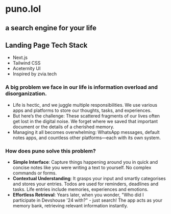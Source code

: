 # puno.lol
## a search engine for your life

## Landing Page Tech Stack
- Next.js
- Tailwind CSS
- Aceternity UI
- Inspired by zvia.tech

### A big problem we face in our life is **information overload and disorganization**.
- Life is hectic, and we juggle multiple responsibilities. We use various apps and platforms to store our thoughts, tasks, and experiences.
- But here’s the challenge: These scattered fragments of our lives often get lost in the digital noise. We forget where we saved that important document or the details of a cherished memory.
- Managing it all becomes overwhelming: WhatsApp messages, default notes apps, and countless other platforms—each with its own system.
### How does puno solve this problem?
- **Simple Interface**: Capture things happening around you in quick and concise notes like you were writing a text to yourself. No complex commands or forms.
- **Contextual Understanding**: It grasps your input and smartly categorises and stores your entries. Todos are used for reminders, deadlines and tasks. Life entries include memories, experiences and emotions.
- **Effortless Retrieval**: Years later, when you wonder, "Who did I participate in Devshouse '24 with?" - just search! The app acts as your memory bank, retrieving relevant information instantly.

